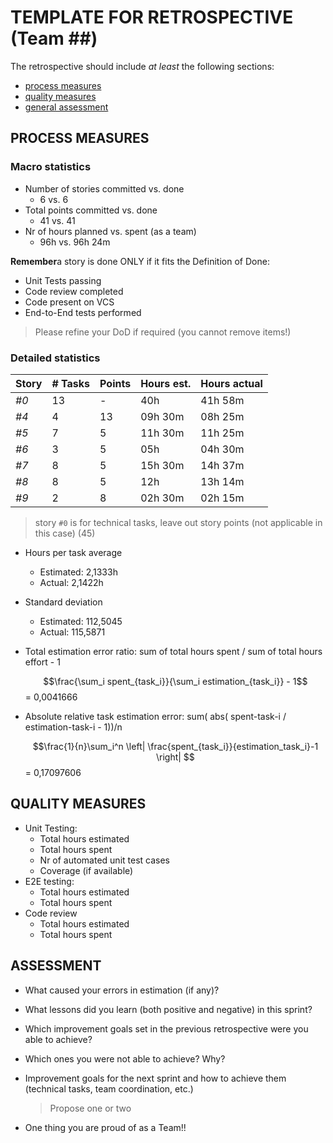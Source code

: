 TEMPLATE FOR RETROSPECTIVE (Team ##)
=====================================

The retrospective should include _at least_ the following
sections:

- [process measures](#process-measures)
- [quality measures](#quality-measures)
- [general assessment](#assessment)

## PROCESS MEASURES 

### Macro statistics

- Number of stories committed vs. done 
  - 6 vs. 6
- Total points committed vs. done 
  - 41 vs. 41
- Nr of hours planned vs. spent (as a team)
  - 96h vs. 96h 24m

**Remember**a story is done ONLY if it fits the Definition of Done:
 
- Unit Tests passing
- Code review completed
- Code present on VCS
- End-to-End tests performed

> Please refine your DoD if required (you cannot remove items!) 

### Detailed statistics

| Story  | # Tasks | Points | Hours est. | Hours actual |
|--------|---------|--------|------------|--------------|
| _#0_   | 13      | -      | 40h        | 41h 58m      |
| _#4_   | 4       | 13     | 09h 30m    | 08h 25m      |
| _#5_   | 7       | 5      | 11h 30m    | 11h 25m      |
| _#6_   | 3       | 5      | 05h        | 04h 30m      |
| _#7_   | 8       | 5      | 15h 30m    | 14h 37m      |
| _#8_   | 8       | 5      | 12h        | 13h 14m      |
| _#9_   | 2       | 8      | 02h 30m    | 02h 15m      |
   

> story `#0` is for technical tasks, leave out story points (not applicable in this case)
(45)
- Hours per task average
  - Estimated: 2,1333h
  - Actual: 2,1422h
- Standard deviation
  - Estimated: 112,5045
  - Actual: 115,5871
- Total estimation error ratio: sum of total hours spent / sum of total hours effort - 1

    $$\frac{\sum_i spent_{task_i}}{\sum_i estimation_{task_i}} - 1$$ = 0,0041666
    
- Absolute relative task estimation error: sum( abs( spent-task-i / estimation-task-i - 1))/n

    $$\frac{1}{n}\sum_i^n \left| \frac{spent_{task_i}}{estimation_task_i}-1 \right| $$ = 0,17097606
  
## QUALITY MEASURES 

- Unit Testing:
  - Total hours estimated
  - Total hours spent
  - Nr of automated unit test cases 
  - Coverage (if available)
- E2E testing:
  - Total hours estimated
  - Total hours spent
- Code review 
  - Total hours estimated 
  - Total hours spent
  


## ASSESSMENT

- What caused your errors in estimation (if any)?

- What lessons did you learn (both positive and negative) in this sprint?

- Which improvement goals set in the previous retrospective were you able to achieve? 
  
- Which ones you were not able to achieve? Why?

- Improvement goals for the next sprint and how to achieve them (technical tasks, team coordination, etc.)

  > Propose one or two

- One thing you are proud of as a Team!!